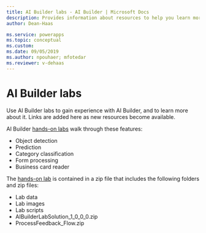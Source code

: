 ```yaml
---
title: AI Builder labs - AI Builder | Microsoft Docs
description: Provides information about resources to help you learn more about AI Builder 
author: Dean-Haas

ms.service: powerapps
ms.topic: conceptual
ms.custom: 
ms.date: 09/05/2019
ms.author: npouhaer; mfotedar
ms.reviewer: v-dehaas
---
```


# AI Builder labs

Use AI Builder labs to gain experience with AI Builder, and to learn more about it. Links are added here as new resources become available.

AI Builder [hands-on labs](https://go.microsoft.com/fwlink/?linkid=2103171) walk through these features:

- Object detection
- Prediction
- Category classification
- Form processing
- Business card reader

The [hands-on lab](https://go.microsoft.com/fwlink/?linkid=2103171) is contained in a zip file that includes the following folders and zip files:
- Lab data
- Lab images
- Lab scripts
- AIBuilderLabSolution_1_0_0_0.zip
- ProcessFeedback_Flow.zip
